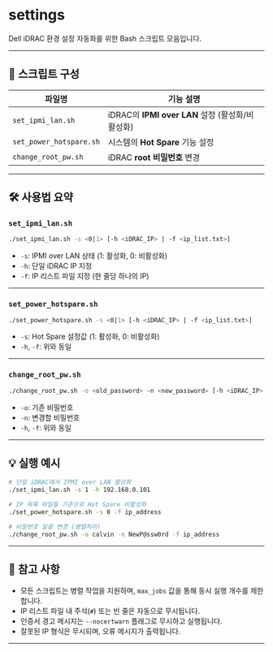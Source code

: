 # settings

Dell iDRAC 환경 설정 자동화를 위한 Bash 스크립트 모음입니다.  

---

## 📁 스크립트 구성

| 파일명 | 기능 설명 |
|--------|-----------|
| `set_ipmi_lan.sh` | iDRAC의 **IPMI over LAN** 설정 (활성화/비활성화) |
| `set_power_hotspare.sh` | 시스템의 **Hot Spare** 기능 설정 |
| `change_root_pw.sh` | iDRAC **root 비밀번호** 변경 |

---

## 🛠 사용법 요약

### `set_ipmi_lan.sh`

```bash
./set_ipmi_lan.sh -s <0|1> [-h <iDRAC_IP> | -f <ip_list.txt>]
```

- `-s`: IPMI over LAN 상태 (1: 활성화, 0: 비활성화)
- `-h`: 단일 iDRAC IP 지정
- `-f`: IP 리스트 파일 지정 (한 줄당 하나의 IP)

---

### `set_power_hotspare.sh`

```bash
./set_power_hotspare.sh -s <0|1> [-h <iDRAC_IP> | -f <ip_list.txt>]
```

- `-s`: Hot Spare 설정값 (1: 활성화, 0: 비활성화)
- `-h`, `-f`: 위와 동일

---

### `change_root_pw.sh`

```bash
./change_root_pw.sh -o <old_password> -n <new_password> [-h <iDRAC_IP> | -f <ip_list.txt>]
```

- `-o`: 기존 비밀번호
- `-n`: 변경할 비밀번호
- `-h`, `-f`: 위와 동일

---

## 💡 실행 예시

```bash
# 단일 iDRAC에서 IPMI over LAN 활성화
./set_ipmi_lan.sh -s 1 -h 192.168.0.101

# IP 목록 파일을 기준으로 Hot Spare 비활성화
./set_power_hotspare.sh -s 0 -f ip_address

# 비밀번호 일괄 변경 (병렬처리)
./change_root_pw.sh -o calvin -n NewP@ssw0rd -f ip_address
```

---

## 📌 참고 사항

- 모든 스크립트는 병렬 작업을 지원하며, `max_jobs` 값을 통해 동시 실행 개수를 제한합니다.
- IP 리스트 파일 내 주석(`#`) 또는 빈 줄은 자동으로 무시됩니다.
- 인증서 경고 메시지는 `--nocertwarn` 플래그로 무시하고 실행됩니다.
- 잘못된 IP 형식은 무시되며, 오류 메시지가 출력됩니다.

---


